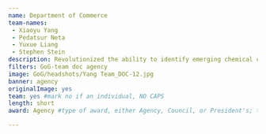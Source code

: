 ```yaml
---
name: Department of Commerce
team-names: 
 - Xiaoyu Yang 
 - Pedatsur Neta 
 - Yuxue Liang 
 - Stephen Stein
description: Revolutionized the ability to identify emerging chemical compounds in complex liquid mixtures through the use of powerful analytical tools and methods. This team’s work is a critical resource for federal, industrial, and academic scientists across the country.
filters: GoG-team doc agency
image: GoG/headshots/Yang Team_DOC-12.jpg
banner: agency
originalImage: yes
team: yes #mark no if an individual, NO CAPS 
length: short
award: Agency #type of award, either Agency, Council, or President's; this is case sensitive so make sure to match the options listed exactly. This section generates the format of the card

---
```

